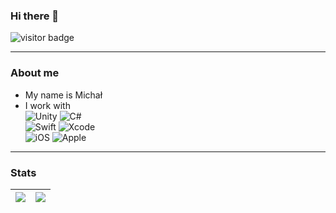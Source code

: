 ### Hi there 👋   
![visitor badge](https://visitor-badge.glitch.me/badge?page_id=mbabicz.visitor-badge)


------------------------------------------------------------------

### About me

* My name is Michał
* I work with <br />
![Unity](https://img.shields.io/badge/unity-%23000000.svg?style=for-the-badge&logo=unity&logoColor=white) 
![C#](https://img.shields.io/badge/c%23-%23239120.svg?style=for-the-badge&logo=c-sharp&logoColor=white)<br />
![Swift](https://img.shields.io/badge/swift-F54A2A?style=for-the-badge&logo=swift&logoColor=white)
![Xcode](https://img.shields.io/badge/Xcode-007ACC?style=for-the-badge&logo=Xcode&logoColor=white)<br />
![iOS](https://img.shields.io/badge/iOS-000000?style=for-the-badge&logo=ios&logoColor=white)
![Apple](https://img.shields.io/badge/Apple-%23000000.svg?style=for-the-badge&logo=apple&logoColor=white)

------------------------------------------------------------------

### Stats
| <a href="https://github.com/mbabicz"><img align="center" src="https://github-readme-stats.vercel.app/api/top-langs/?username=mbabicz&layout=compact" /></a> | <a href="https://github.com/mbabicz"><img align="center" src="https://github-readme-stats.vercel.app/api?username=mbabicz&hide=prs,issues&show_icons=true&include_all_commits=true&theme=midnight-purple" /></a> |
| ------------- | ------------- |

